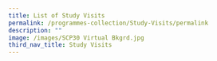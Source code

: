 ```yaml
---
title: List of Study Visits
permalink: /programmes-collection/Study-Visits/permalink
description: ""
image: /images/SCP30 Virtual Bkgrd.jpg
third_nav_title: Study Visits
---
```

